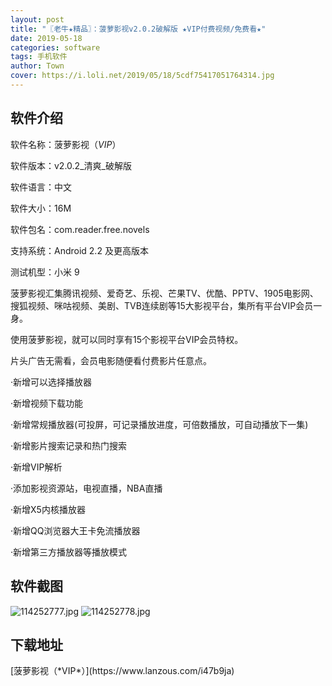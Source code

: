 ```yaml
---
layout: post
title: "〖老牛★精品〗：菠萝影视v2.0.2破解版 ★VIP付费视频/免费看★"
date: 2019-05-18
categories: software
tags: 手机软件
author: Town
cover: https://i.loli.net/2019/05/18/5cdf75417051764314.jpg
---
```


## 软件介绍

软件名称：菠萝影视（*VIP*）

软件版本：v2.0.2_清爽_破解版

软件语言：中文

软件大小：16M

软件包名：com.reader.free.novels

支持系统：Android 2.2 及更高版本

测试机型：小米 9 

菠萝影视汇集腾讯视频、爱奇艺、乐视、芒果TV、优酷、PPTV、1905电影网、搜狐视频、咪咕视频、美剧、TVB连续剧等15大影视平台，集所有平台VIP会员一身。

使用菠萝影视，就可以同时享有15个影视平台VIP会员特权。

片头广告无需看，会员电影随便看付费影片任意点。

·新增可以选择播放器

·新增视频下载功能

·新增常规播放器(可投屏，可记录播放进度，可倍数播放，可自动播放下一集)

·新增影片搜索记录和热门搜索

·新增VIP解析

·添加影视资源站，电视直播，NBA直播

·新增X5内核播放器

·新增QQ浏览器大王卡免流播放器


·新增第三方播放器等播放模式

## 软件截图
![114252777.jpg](https://i.loli.net/2019/05/18/5cdf75417051764314.jpg)
![114252778.jpg](https://i.loli.net/2019/05/18/5cdf75417493b25735.jpg)

## 下载地址

<span id="psd">
[菠萝影视（*VIP*）](https://www.lanzous.com/i47b9ja)  
</span>

